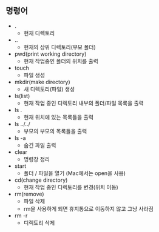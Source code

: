 ## 명령어
- .
    - 현재 디렉토리
- ..
    - 현재의 상위 디렉토리(부모 폴더)
- pwd(print working directory)
    - 현재 작업중인 폴더의 위치를 출력
- touch
    - 파일 생성
- mkdir(make directory)
    - 새 디렉토리(파일) 생성
- ls(list)
    - 현재 작업 중인 디렉토리 내부의 폴더/파일 목록을 출력
- ls .
    - 현재 위치에 있는 목록들을 출력
- ls ../../
    - 부모의 부모의 목록들을 출력
- ls -a
    - 숨긴 파일 출력
- clear
    - 명령창 정리
- start
    - 폴더 / 파일을 열기 (Mac에서는 open을 사용)
- cd(change directory)
    - 현재 작업 중인 디렉토리를 변경(위치 이동)
- rm(remove)
    - 파일 삭제
    - rm을 사용하게 되면 휴지통으로 이동하지 않고 그냥 사라짐
- rm -r
    - 디렉토리 삭제 
